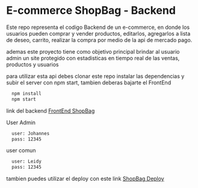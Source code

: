 # E-commerce ShopBag - Backend

Este repo representa el codigo Backend de un e-commerce, en donde los usuarios pueden comprar y vender productos, editarlos, agregarlos a lista de deseo, 
carrito, realizar la compra por medio de la api de mercado pago. 

ademas este proyecto tiene como objetivo principal brindar al usuario admin un site protegido con estadisticas en tiempo real de las ventas, productos y usuarios

para utilizar esta api debes clonar este repo instalar las dependencias y subir el server con npm start, tambien deberas bajarte el FrontEnd

```bash
  npm install
  npm start
```

link del backend <a href="https://github.com/M0n00s/Frontend-G-10">FrontEnd ShopBag</a>

User Admin 
```bash
  user: Johannes
  pass: 12345
```

user comun
```bash
  user: Leidy
  pass: 12345
```

tambien puedes utilizar el deploy con este link <a href="https://frontend-g-10.vercel.app/">ShopBag Deploy</a>
